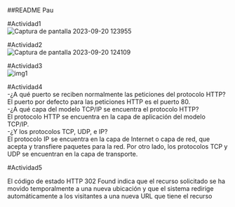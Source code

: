 ##README Pau 

#Actividad1  
![Captura de pantalla 2023-09-20 123955](https://github.com/pauramon/despliegue-de-aplicaciones-web-Pau/assets/144775374/8d4189bf-95fc-42d0-8fee-ed26129161ad)


#Actividad2  
![Captura de pantalla 2023-09-20 124109](https://github.com/pauramon/despliegue-de-aplicaciones-web-Pau/assets/144775374/1628827f-2a8b-48b1-a9e9-cfe94a96275c)


#Actividad3  
![img1](https://github.com/pauramon/despliegue-de-aplicaciones-web-Pau/assets/144775374/60a24fd5-8f0b-4789-8558-d2bebf960f68)


#Actividad4  
-¿A qué puerto se reciben normalmente las peticiones del protocolo HTTP?  
El puerto por defecto para las peticiones HTTP es el puerto 80.   
-¿A qué capa del modelo TCP/IP se encuentra el protocolo HTTP?  
El protocolo HTTP se encuentra en la capa de aplicación del modelo TCP/IP.  
-¿Y los protocolos TCP, UDP, e IP?  
El protocolo IP se encuentra en la capa de Internet o capa de red, que acepta y transfiere paquetes para la red. Por otro lado, los protocolos TCP y UDP se encuentran en la capa de transporte.  

#Actividad5

El código de estado HTTP 302 Found indica que el recurso solicitado se ha movido temporalmente a una nueva ubicación y que el sistema redirige automáticamente a los visitantes a una nueva URL que tiene el recurso  
